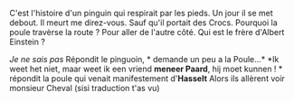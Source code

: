 C'est l'histoire d'un pinguin qui respirait par les pieds. Un jour il se met debout. Il meurt me direz-vous. Sauf qu'il portait des Crocs.
Pourquoi la poule travèrse la route ? Pour aller de l'autre côté.
Qui est le frère d'Albert Einstein ?

*Je ne sais pas* Répondit le pinguoin, * demande un peu a la Poule...* 
*Ik weet het niet, maar weet ik een vriend **meneer Paard**, hij moet kunnen ! * répondit la poule qui venait manifestement d'**Hasselt**
Alors ils allèrent voir monsieur Cheval (sisi traduction t'as vu) 
